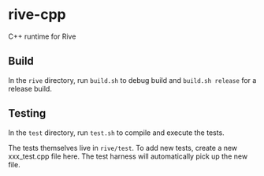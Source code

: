 # rive-cpp
C++ runtime for Rive

## Build
In the ```rive``` directory, run ```build.sh``` to debug build and ```build.sh release``` for a release build.

## Testing
In the ```test``` directory, run ```test.sh``` to compile and execute the tests.

The tests themselves live in ```rive/test```. To add new tests, create a new xxx_test.cpp file here. The test harness will automatically pick up the new file.